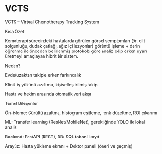 # VCTS
VCTS – Virtual Chemotherapy Tracking System

Kısa Özet

Kemoterapi sürecindeki hastalarda görülen görsel semptomları (ör. cilt solgunluğu, dudak çatlağı, ağız içi lezyonlar) görüntü işleme + derin öğrenme ile önceden belirlenmiş protokole göre analiz edip erken uyarı üretmeyi amaçlayan hibrit bir sistem.

Neden?

Evde/uzaktan takiple erken farkındalık

Klinik iş yükünü azaltma, kişiselleştirilmiş takip

Hasta ve hekim arasında otomatik veri akışı

Temel Bileşenler

Ön-işleme: Gürültü azaltma, histogram eşitleme, renk düzeltme, ROI çıkarımı

ML: Transfer learning (ResNet/MobileNet), gerektiğinde YOLO ile lokal analiz

Backend: FastAPI (REST), DB: SQL tabanlı kayıt

Arayüz: Hasta yükleme ekranı + Doktor paneli (öneri ve geçmiş)
